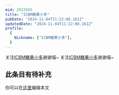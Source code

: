 ```yaml
---
mid: 2933593
title: "ICBM糖果小多"
pubDate: "2024-11-04T11:22:08.161Z"
updatedDate: "2024-11-04T11:22:08.161Z"
profile:
  {
    Nickname: ["ICBM糖果小多"],
  }
---
```


关注[ICBM糖果小多](https://space.bilibili.com/2933593)谢谢喵~ 关注[ICBM糖果小多](https://space.bilibili.com/2933593)谢谢喵~

## 此条目有待补充
你可以在[这里](https://github.com/Yuhanawa/VTuber.ICU/edit/master/src/content/v/ICBM糖果小多/index.md)编辑本文

